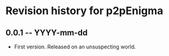 # Revision history for p2pEnigma

## 0.0.1 -- YYYY-mm-dd

* First version. Released on an unsuspecting world.

